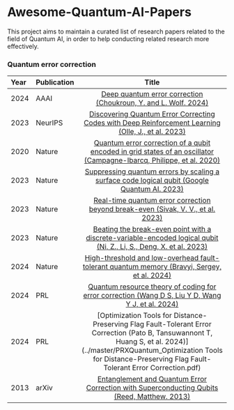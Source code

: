 # Awesome-Quantum-AI-Papers
This project aims to maintain a curated list of research papers related to the field of Quantum AI, in order to help conducting related research more effectively.

### Quantum error correction

|Year |  Publication  |  Title   |
|:--------|:--------|:--------:|
| 2024 | AAAI | [Deep quantum error correction (Choukroun, Y. and L. Wolf. 2024)](https://ojs.aaai.org/index.php/AAAI/article/view/27756)  |
| 2023 | NeurIPS | [Discovering Quantum Error Correcting Codes with Deep Reinforcement Learning (Olle, J., et al. 2023)](https://ml4physicalsciences.github.io/2023/files/NeurIPS_ML4PS_2023_83.pdf)  |
| 2020 | Nature | [Quantum error correction of a qubit encoded in grid states of an oscillator (Campagne-Ibarcq, Philippe, et al. 2020)](https://www.nature.com/articles/s41586-020-2603-3)  |
| 2023 | Nature | [Suppressing quantum errors by scaling a surface code logical qubit (Google Quantum AI. 2023)](https://www.nature.com/articles/s41586-022-05434-1)  |
| 2023 | Nature | [Real-time quantum error correction beyond break-even (Sivak, V. V., et al. 2023)](https://www.nature.com/articles/s41586-023-05782-6)  |
| 2023 | Nature | [Beating the break-even point with a discrete-variable-encoded logical qubit (Ni, Z., Li, S., Deng, X. et al. 2023)](https://www.nature.com/articles/s41586-023-05784-4)  |
| 2024 | Nature | [High-threshold and low-overhead fault-tolerant quantum memory (Bravyi, Sergey, et al. 2024)](https://www.nature.com/articles/s41586-024-07107-7)  |
| 2024 | PRL    | [Quantum resource theory of coding for error correction (Wang D S, Liu Y D, Wang Y J, et al. 2024)](https://journals.aps.org/pra/pdf/10.1103/PhysRevA.110.032413) |
| 2024 | PRL    | [Optimization Tools for Distance-Preserving Flag Fault-Tolerant Error Correction (Pato B, Tansuwannont T, Huang S, et al. 2024)](../master/PRXQuantum_Optimization Tools for Distance-Preserving Flag Fault-Tolerant Error Correction.pdf) |
| 2013 | arXiv | [Entanglement and Quantum Error Correction with Superconducting Qubits (Reed, Matthew. 2013)](https://arxiv.org/abs/1311.6759)  |
